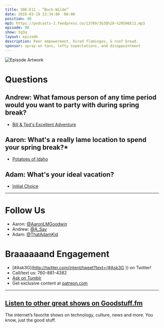 ```yaml
---
title: S06:E11 - “Buck-Wilde”
date: 2016-03-19 22:34:00 -06:00
position: 40
mp3: https://podcasts-1.feedpress.co/13789/3G3Q%20-%20S06E11.mp3
episode: 98
show: 3g3q
layout: episode
description: Peer empowerment, hired flamingos, & roof bread.
sponsor: spray-on tans, lofty expectations, and disappointment
---
```


![Episode Artwork][1]

# Questions

## Andrew: What famous person of any time period would you want to party with during spring break?

* [Bill &amp; Ted's Excellent Adventure][2]

## Aaron: What's a really lame location to spend your spring break?*

* [Potatoes of Idaho][3]

## Adam: What's your ideal vacation?

* [Initial Choice][4]

***

# Follow Us
* Aaron: [@AaronLMGoodwin](http://twitter.com/aaronlmgoodwin)
* Andrew: [@A_Sav](http://twitter.com/a_sav)
* Adam: [@ThatAdamKid](http://twitter.com/thatadamkid)

# Braaaaaand Engagement
* [#Ask3G](http://twitter.com/intent/tweet?text={#Ask3G }) on Twitter!
* Call/text us: 760-881-4382
* [Ask on Tumblr](http://3g3q.co/ask)
* Get exclusive content at [patreon.com](http://www.patreon.com/3g3q)

***

## [Listen to other great shows on Goodstuff.fm](http://goodstuff.fm/)
The internet’s favorite shows on technology, culture, news and more. You know, just the good stuff.

[1]: http://l.gdwn.co/1jA0E.jpg
[2]: http://www.imdb.com/title/tt0096928/
[3]: https://idahopotato.com/
[4]: http://www.netflix.com
[5]: http://twitter.com/aaronlmgoodwin
[6]: http://twitter.com/a_sav
[7]: http://twitter.com/thatadamkid
[8]: http://3g3q.co/ask
[9]: http://www.patreon.com/3g3q
[10]: http://goodstuff.fm/3g3q/
